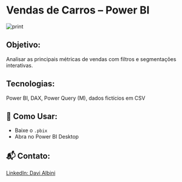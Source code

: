 # Vendas de Carros – Power BI

![print](https://github.com/user-attachments/assets/a253c8a6-1782-4426-9c00-0f16b097de0d)

## Objetivo:
Analisar as principais métricas de vendas com filtros e segmentações interativas.

## Tecnologias:
Power BI, DAX, Power Query (M), dados fictícios em CSV

## 📁 Como Usar:
- Baixe o `.pbix`
- Abra no Power BI Desktop

## 📬 Contato:
[LinkedIn: Davi Albini](https://www.linkedin.com/in/davialbini/)
